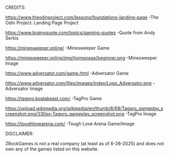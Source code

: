 CREDITS:

https://www.theodinproject.com/lessons/foundations-landing-page
-The Odin Project: Landing Page Project

https://www.brainyquote.com/topics/gaming-quotes
-Quote from Andy Serkis

https://minesweeper.online/
-Minesweeper Game

https://minesweeper.online/img/homepage/beginner.png
-Minesweeper Image

https://www.adversator.com/game.html
-Adversator Game

https://www.adversator.com/files/images/index/Logo_Adversator.png
-Adversator Image

https://tagpro.koalabeast.com/
-TagPro Game

https://upload.wikimedia.org/wikipedia/en/thumb/6/68/Tagpro_gameplay_screenshot.png/330px-Tagpro_gameplay_screenshot.png
-TagPro Image

https://toughlovearena.com/
-Tough Love Arena Game/Image


DISCLAIMER:

ZRockGames is not a real company (at least as of 6-26-2025) and does not own any of the games listed on this website.
